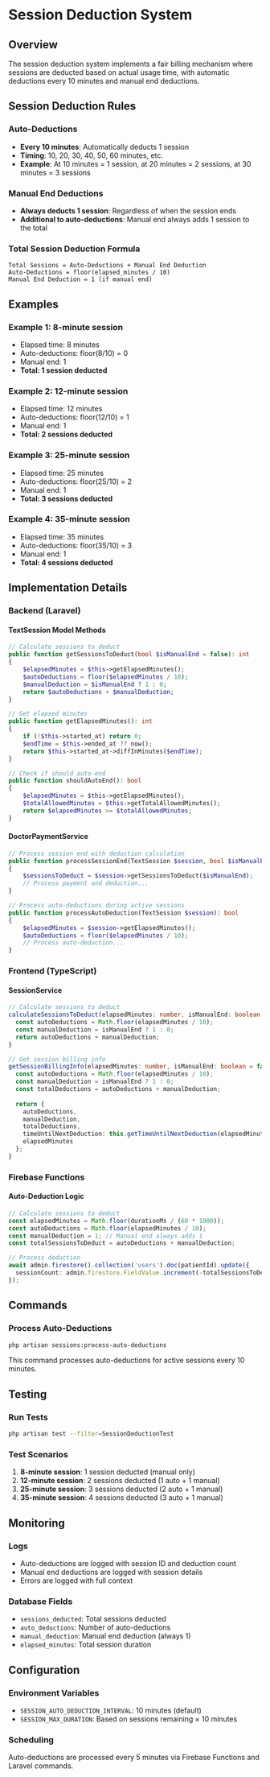 # Session Deduction System

## Overview

The session deduction system implements a fair billing mechanism where sessions are deducted based on actual usage time, with automatic deductions every 10 minutes and manual end deductions.

## Session Deduction Rules

### **Auto-Deductions**
- **Every 10 minutes**: Automatically deducts 1 session
- **Timing**: 10, 20, 30, 40, 50, 60 minutes, etc.
- **Example**: At 10 minutes = 1 session, at 20 minutes = 2 sessions, at 30 minutes = 3 sessions

### **Manual End Deductions**
- **Always deducts 1 session**: Regardless of when the session ends
- **Additional to auto-deductions**: Manual end always adds 1 session to the total

### **Total Session Deduction Formula**
```
Total Sessions = Auto-Deductions + Manual End Deduction
Auto-Deductions = floor(elapsed_minutes / 10)
Manual End Deduction = 1 (if manual end)
```

## Examples

### **Example 1: 8-minute session**
- Elapsed time: 8 minutes
- Auto-deductions: floor(8/10) = 0
- Manual end: 1
- **Total: 1 session deducted**

### **Example 2: 12-minute session**
- Elapsed time: 12 minutes
- Auto-deductions: floor(12/10) = 1
- Manual end: 1
- **Total: 2 sessions deducted**

### **Example 3: 25-minute session**
- Elapsed time: 25 minutes
- Auto-deductions: floor(25/10) = 2
- Manual end: 1
- **Total: 3 sessions deducted**

### **Example 4: 35-minute session**
- Elapsed time: 35 minutes
- Auto-deductions: floor(35/10) = 3
- Manual end: 1
- **Total: 4 sessions deducted**

## Implementation Details

### **Backend (Laravel)**

#### **TextSession Model Methods**
```php
// Calculate sessions to deduct
public function getSessionsToDeduct(bool $isManualEnd = false): int
{
    $elapsedMinutes = $this->getElapsedMinutes();
    $autoDeductions = floor($elapsedMinutes / 10);
    $manualDeduction = $isManualEnd ? 1 : 0;
    return $autoDeductions + $manualDeduction;
}

// Get elapsed minutes
public function getElapsedMinutes(): int
{
    if (!$this->started_at) return 0;
    $endTime = $this->ended_at ?? now();
    return $this->started_at->diffInMinutes($endTime);
}

// Check if should auto-end
public function shouldAutoEnd(): bool
{
    $elapsedMinutes = $this->getElapsedMinutes();
    $totalAllowedMinutes = $this->getTotalAllowedMinutes();
    return $elapsedMinutes >= $totalAllowedMinutes;
}
```

#### **DoctorPaymentService**
```php
// Process session end with deduction calculation
public function processSessionEnd(TextSession $session, bool $isManualEnd = true): array
{
    $sessionsToDeduct = $session->getSessionsToDeduct($isManualEnd);
    // Process payment and deduction...
}

// Process auto-deductions during active sessions
public function processAutoDeduction(TextSession $session): bool
{
    $elapsedMinutes = $session->getElapsedMinutes();
    $autoDeductions = floor($elapsedMinutes / 10);
    // Process auto-deduction...
}
```

### **Frontend (TypeScript)**

#### **SessionService**
```typescript
// Calculate sessions to deduct
calculateSessionsToDeduct(elapsedMinutes: number, isManualEnd: boolean = false): number {
  const autoDeductions = Math.floor(elapsedMinutes / 10);
  const manualDeduction = isManualEnd ? 1 : 0;
  return autoDeductions + manualDeduction;
}

// Get session billing info
getSessionBillingInfo(elapsedMinutes: number, isManualEnd: boolean = false) {
  const autoDeductions = Math.floor(elapsedMinutes / 10);
  const manualDeduction = isManualEnd ? 1 : 0;
  const totalDeductions = autoDeductions + manualDeduction;
  
  return {
    autoDeductions,
    manualDeduction,
    totalDeductions,
    timeUntilNextDeduction: this.getTimeUntilNextDeduction(elapsedMinutes),
    elapsedMinutes
  };
}
```

### **Firebase Functions**

#### **Auto-Deduction Logic**
```typescript
// Calculate sessions to deduct
const elapsedMinutes = Math.floor(durationMs / (60 * 1000));
const autoDeductions = Math.floor(elapsedMinutes / 10);
const manualDeduction = 1; // Manual end always adds 1
const totalSessionsToDeduct = autoDeductions + manualDeduction;

// Process deduction
await admin.firestore().collection('users').doc(patientId).update({
  sessionCount: admin.firestore.FieldValue.increment(-totalSessionsToDeduct)
});
```

## Commands

### **Process Auto-Deductions**
```bash
php artisan sessions:process-auto-deductions
```
This command processes auto-deductions for active sessions every 10 minutes.

## Testing

### **Run Tests**
```bash
php artisan test --filter=SessionDeductionTest
```

### **Test Scenarios**
1. **8-minute session**: 1 session deducted (manual only)
2. **12-minute session**: 2 sessions deducted (1 auto + 1 manual)
3. **25-minute session**: 3 sessions deducted (2 auto + 1 manual)
4. **35-minute session**: 4 sessions deducted (3 auto + 1 manual)

## Monitoring

### **Logs**
- Auto-deductions are logged with session ID and deduction count
- Manual end deductions are logged with session details
- Errors are logged with full context

### **Database Fields**
- `sessions_deducted`: Total sessions deducted
- `auto_deductions`: Number of auto-deductions
- `manual_deduction`: Manual end deduction (always 1)
- `elapsed_minutes`: Total session duration

## Configuration

### **Environment Variables**
- `SESSION_AUTO_DEDUCTION_INTERVAL`: 10 minutes (default)
- `SESSION_MAX_DURATION`: Based on sessions remaining × 10 minutes

### **Scheduling**
Auto-deductions are processed every 5 minutes via Firebase Functions and Laravel commands. 